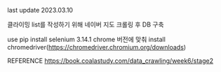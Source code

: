 last update 2023.03.10

클라이밍 list를 작성하기 위해 네이버 지도 크롤링 후 DB 구축

use
pip install selenium 3.14.1
chrome 버전에 맞춰 install chromedriver(https://chromedriver.chromium.org/downloads)

REFERENCE
https://book.coalastudy.com/data_crawling/week6/stage2

